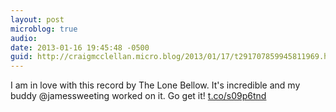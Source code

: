 ```yaml
---
layout: post
microblog: true
audio: 
date: 2013-01-16 19:45:48 -0500
guid: http://craigmcclellan.micro.blog/2013/01/17/t291707859945811969.html
---
```

I am in love with this record by The Lone Bellow. It's incredible and my buddy @jamessweeting worked on it. Go get it! [t.co/s09p6tnd](http://t.co/s09p6tnd)
